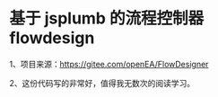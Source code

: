 # 基于 jsplumb 的流程控制器 flowdesign
1、项目来源：https://gitee.com/openEA/FlowDesigner

2、这份代码写的非常好，值得我无数次的阅读学习。